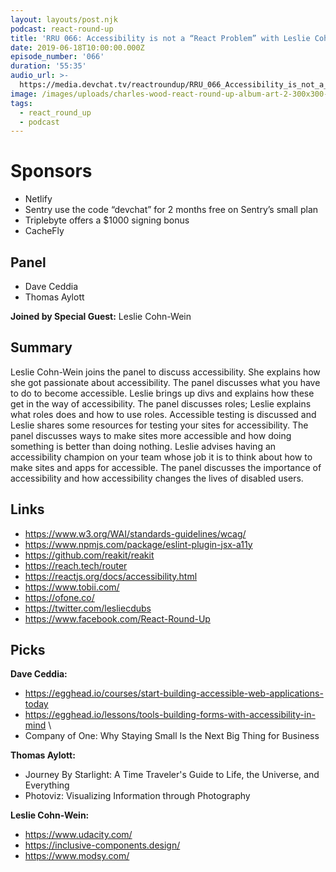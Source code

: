 ```yaml
---
layout: layouts/post.njk
podcast: react-round-up
title: 'RRU 066: Accessibility is not a “React Problem” with Leslie Cohn-Wein'
date: 2019-06-18T10:00:00.000Z
episode_number: '066'
duration: '55:35'
audio_url: >-
  https://media.devchat.tv/reactroundup/RRU_066_Accessibility_is_not_a_React_Problem_with_Leslie_Cohn-Wein.mp3
image: /images/uploads/charles-wood-react-round-up-album-art-2-300x300-1.jpg
tags:
  - react_round_up
  - podcast
---
```

# Sponsors

* Netlify
* Sentry use the code “devchat” for 2 months free on Sentry’s small plan
* Triplebyte offers a $1000 signing bonus
* CacheFly

## Panel

* Dave Ceddia
* Thomas Aylott



**Joined by Special Guest:** Leslie Cohn-Wein



## Summary



Leslie Cohn-Wein joins the panel to discuss accessibility. She explains how she got passionate about accessibility. The panel discusses what you have to do to become accessible. Leslie brings up divs and explains how these get in the way of accessibility. The panel discusses roles; Leslie explains what roles does and how to use roles. Accessible testing is discussed and Leslie shares some resources for testing your sites for accessibility. The panel discusses ways to make sites more accessible and how doing something is better than doing nothing. Leslie advises having an accessibility champion on your team whose job it is to think about how to make sites and apps for accessible. The panel discusses the importance of accessibility and how accessibility changes the lives of disabled users.



## Links

* https://www.w3.org/WAI/standards-guidelines/wcag/
* https://www.npmjs.com/package/eslint-plugin-jsx-a11y
* https://github.com/reakit/reakit
* https://reach.tech/router
* https://reactjs.org/docs/accessibility.html
* https://www.tobii.com/
* https://ofone.co/
* https://twitter.com/lesliecdubs
* https://www.facebook.com/React-Round-Up

## Picks



**Dave Ceddia:**



* https://egghead.io/courses/start-building-accessible-web-applications-today
* https://egghead.io/lessons/tools-building-forms-with-accessibility-in-mind \
* Company of One: Why Staying Small Is the Next Big Thing for Business



**Thomas Aylott:**



* Journey By Starlight: A Time Traveler's Guide to Life, the Universe, and Everything
* Photoviz: Visualizing Information through Photography



**Leslie Cohn-Wein:**



* https://www.udacity.com/
* https://inclusive-components.design/
* https://www.modsy.com/
